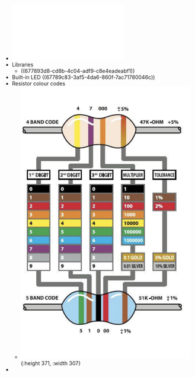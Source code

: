 - ![The Most Complete Starter Kit for MEGA V1.0.2021.05.13.pdf](../assets/The_Most_Complete_Starter_Kit_for_MEGA_V1.0.2021.05.13_1735955218038_0.pdf)
- Libraries
	- ((677893d8-cd8b-4c04-adf9-c8e4eadeabf1))
- Built-in LED ((67789c83-3af5-4da6-860f-7ac71780046c))
- Resistor colour codes
	- ![image.png](../assets/image_1735958082011_0.png){:height 371, :width 307}
-